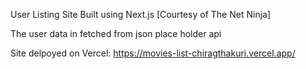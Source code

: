 User Listing Site Built using Next.js [Courtesy of The Net Ninja]

The user data in fetched from json place holder api

Site delpoyed on Vercel: https://movies-list-chiragthakuri.vercel.app/
